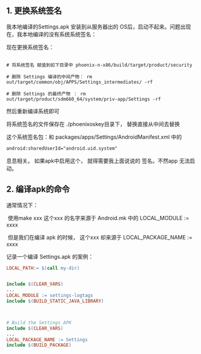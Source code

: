 ## 1. 更换系统签名

我本地编译的Settings.apk 安装到从服务器出的 OS后，启动不起来。问题出现在，我本地编译的没有系统系统签名：

现在更换系统签名：

```shell

# 将系统签名 赋值到如下目录中 phoenix-n-x86/build/target/product/security

# 删除 Settings 编译的中间产物： rm out/target/common/obj/APPS/Settings_intermediates/ -rf

# 删除 Settings 的最终产物 ： rm out/target/product/sdm660_64/system/priv-app/Settings -rf
```

然后重新编译系统即可

将系统签名的文件保存在 ./phoenixoskey目录下， 替换直接从中间去替换

这个系统签名包：和 packages/apps/Settings/AndroidManifest.xml 中的 

```xml
android:sharedUserId="android.uid.system"
```

息息相关。 如果apk中启用这个， 就得需要我上面说说的 签名。不然app 无法启动。



## 2. 编译apk的命令

通常情况下：

​	使用make xxx 这个xxx 的名字来源于 Android.mk 中的 LOCAL_MODULE := xxxx

​	但是我们在编译 apk 的时候， 这个xxx 却来源于 LOCAL_PACKAGE_NAME := xxxx

记录一个编译 Settings.apk 的案例：

```makefile
LOCAL_PATH:= $(call my-dir)


include $(CLEAR_VARS)
...
LOCAL_MODULE := settings-logtags
include $(BUILD_STATIC_JAVA_LIBRARY)



# Build the Settings APK
include $(CLEAR_VARS)
...
LOCAL_PACKAGE_NAME := Settings
include $(BUILD_PACKAGE)

```







